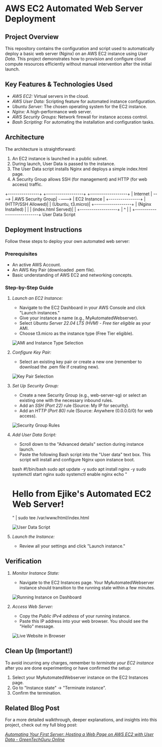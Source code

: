 # AWS EC2 Automated Web Server Deployment

## Project Overview

This repository contains the configuration and script used to automatically deploy a basic web server (Nginx) on an AWS EC2 instance using *User Data*. This project demonstrates how to provision and configure cloud compute resources efficiently without manual intervention after the initial launch.

## Key Features & Technologies Used

* *AWS EC2:* Virtual servers in the cloud.
* *AWS User Data:* Scripting feature for automated instance configuration.
* *Ubuntu Server:* The chosen operating system for the EC2 instance.
* *Nginx:* A high-performance web server.
* *AWS Security Groups:* Network firewall for instance access control.
* *Bash Scripting:* For automating the installation and configuration tasks.

## Architecture

The architecture is straightforward:

1.  An EC2 instance is launched in a public subnet.
2.  During launch, User Data is passed to the instance.
3.  The User Data script installs Nginx and deploys a simple index.html page.
4.  A Security Group allows SSH (for management) and HTTP (for web access) traffic.


+----------------+       +-------------------+       +-------------------+
|     Internet   | ----> | AWS Security Group| ----> |   EC2 Instance    |
+----------------+       | (HTTP/SSH Allowed)|       | (Ubuntu, t3.micro)|
+-------------------+       | (Nginx Installed) |
|                   | (index.html Served)|
|                   +-------------------+
|                            ^
|                            |
+----------------------------+
User Data Script

## Deployment Instructions

Follow these steps to deploy your own automated web server:

### Prerequisites

* An active AWS Account.
* An AWS Key Pair (downloaded .pem file).
* Basic understanding of AWS EC2 and networking concepts.

### Step-by-Step Guide

1.  *Launch an EC2 Instance:*
    * Navigate to the EC2 Dashboard in your AWS Console and click "Launch instances."
    * Give your instance a name (e.g., MyAutomatedWebserver).
    * Select *Ubuntu Server 22.04 LTS (HVM) - Free tier eligible* as your AMI.
    * Choose t3.micro as the instance type (Free Tier eligible).

    ![AMI and Instance Type Selection](my%20ec2%20instance.png)

2.  *Configure Key Pair:*
    * Select an existing key pair or create a new one (remember to download the .pem file if creating new).

    ![Key Pair Selection](SecurityGroup%20_%20EC2%20_%20eu-north-1%20-%20key-pair.png)

3.  *Set Up Security Group:*
    * Create a new Security Group (e.g., web-server-sg) or select an existing one with the necessary inbound rules.
    * Add an *SSH (Port 22)* rule (Source: My IP for security).
    * Add an *HTTP (Port 80)* rule (Source: Anywhere (0.0.0.0/0) for web access).

    ![Security Group Rules](SecurityGroup%20_%20EC2%20_%20eu-north-1%20-%20.png)

4.  *Add User Data Script:*
    * Scroll down to the "Advanced details" section during instance launch.
    * Paste the following Bash script into the "User data" text box. This script will install and configure Nginx upon instance boot.

    bash
    #!/bin/bash
    sudo apt update -y
    sudo apt install nginx -y
    sudo systemctl start nginx
    sudo systemctl enable nginx
    echo "<h1>Hello from Ejike's Automated EC2 Web Server!</h1>" | sudo tee /var/www/html/index.html
    

    ![User Data Script](automated%20web%20browser.png)

5.  *Launch the Instance:*
    * Review all your settings and click "Launch instance."

## Verification

1.  *Monitor Instance State:*
    * Navigate to the EC2 Instances page. Your MyAutomatedWebserver instance should transition to the running state within a few minutes.

    ![Running Instance on Dashboard](my%20ec2%20instance%20running.png)

2.  *Access Web Server:*
    * Copy the *Public IPv4 address* of your running instance.
    * Paste this IP address into your web browser. You should see the "Hello" message.

    ![Live Website in Browser](IPv4%20Public%20DNS.png)

## Clean Up (Important!)

To avoid incurring any charges, remember to *terminate your EC2 instance* after you are done experimenting or have confirmed the setup:

1.  Select your MyAutomatedWebserver instance on the EC2 Instances page.
2.  Go to "Instance state" -> "Terminate instance".
3.  Confirm the termination.

## Related Blog Post

For a more detailed walkthrough, deeper explanations, and insights into this project, check out my full blog post:

[*Automating Your First Server: Hosting a Web Page on AWS EC2 with User Data - GreenTechGuru Online*](https://greentechguruonline.wordpress.com/your-ec2-blog-post-url-here/)
